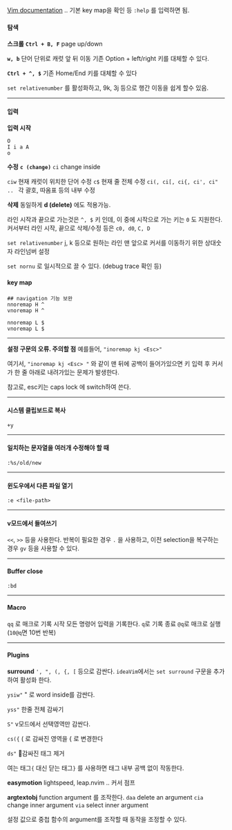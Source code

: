 
[Vim documentation](https://vimdoc.sourceforge.net/htmldoc/index.html)
.. 기본 key map을 확인 등
`:help` 를 입력하면 됨.


#### 탐색 

**스크롤**
**`Ctrl + B, F`** page up/down

**`w, b`**
단어 단위로 캐럿 앞 뒤 이동
기존 Option + left/right 키를 대체할 수 있다.

**`Ctrl + ^, $`**
기존 Home/End 키를 대체할 수 있다

`set relativenumber`  를 활성화하고,
9k, 3j 등으로 행간 이동을 쉽게 할수 있음.

---
#### 입력

**입력 시작**
```
O
I i a A
o
```

**수정**
**`c (change)`**
`ci` change inside

`ciw` 현재 캐럿이 위치한 단어 수정
`c$` 현재 줄 전체 수정
`ci(, ci[, ci{, ci', ci" .. ` 각 괄호, 따옴표 등의 내부 수정

**삭제**
동일하게 **d (delete)** 에도 적용가능.

라인 시작과 끝으로 가는것은 `^, $` 키 인데, 이 중에 시작으로 가는 키는 `0` 도 지원한다.
커서부터 라인 시작, 끝으로 삭제/수정 등은
`c0, d0`, `C, D` 

`set relativenumber`
j, k 등으로 원하는 라인 맨 앞으로 커서를 이동하기 위한 상대숫자 라인넘버 설정

`set nornu` 로 일시적으로 끌 수 있다. (debug trace 확인 등)



#### key map
```
## navigation 기능 보완 
nnoremap H ^
vnoremap H ^

nnoremap L $
vnoremap L $

```




---


**설정 구문의 오류. 주의할 점**
예를들어,
`"inoremap kj <Esc>"`

여기서, `"inoremap kj <Esc> "` 와 같이 맨 뒤에 공백이 들어가있으면
키 입력 후 커서가 한 줄 아래로 내려가있는 문제가 발생한다.

참고로, esc키는 caps lock 에 switch하여 쓴다.

---

#### 시스템 클립보드로 복사

`+y`

---

#### 일치하는 문자열을 여러개 수정해야 할 때
`:%s/old/new`


---

#### 윈도우에서 다른 파일 열기

`:e <file-path>`


---

#### v모드에서 들여쓰기
`<<`, `>>` 등을 사용한다.
반복이 필요한 경우 `.` 을 사용하고,
이전 selection을 복구하는 경우 `gv` 등을 사용할 수 있다.


---

#### Buffer close
`:bd`


---

#### Macro

`qq` 로 매크로 기록 시작
모든 명령어 입력을 기록한다.
`q`로 기록 종료
`@q`로 매크로 실행 (`10@q`면 10번 반복)


---
#### Plugins

**surround**
`', ", (, {, [` 등으로 감싼다.
`ideaVim`에서는 `set surround` 구문을 추가하여 활성화 한다.

`ysiw"` 
" 로 word inside를 감싼다.

`yss"`
한줄 전체 감싸기

`S"`
v모드에서 선택영역만 감싼다.

`cs({` 
( 로 감싸진 영역을 { 로 변경한다

`ds"` 
감싸진 태그 제거

여는 태그`{` 대신 닫는 태그`}` 를 사용하면 태그 내부 공백 없이 작동한다. 

**easymotion**
lightspeed, leap.nvim ..
커서 점프


**argtextobj**
function argument 를 조작한다.
`daa` delete an argument
`cia` change inner argument
`via` select inner argument

설정 값으로 중첩 함수의 argument를 조작할 때 동작을 조정할 수 있다.














